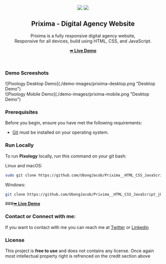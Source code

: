 <div align="center">
  <a href = "https://www.linkedin.com/in/ubonggjacob"><img src="https://img.icons8.com/fluent/48/000000/linkedin.png"/></a> 
  <a href = "https://twitter.com/UbonggJacob"><img src="https://img.icons8.com/fluent/48/000000/twitter.png"/></a> 
 
  <h2 align="center">Prixima - Digital Agency Website</h2>

  Prixima is a fully responsive digital agency website, <br />Responsive for all devices, build using HTML, CSS, and JavaScript.

  <a href="(https://ubongjacob.github.io/Prixima__HTML_CSS_JavaScript_jQuery_BootStrap)"><strong>➥ Live Demo</strong></a>

</div>

<br />

### Demo Screeshots

<div style="display: flex; flex-direction: row; align-items: center; justify-content: center">
![Pixology Desktop Demo](./demo-images/prixima-desktop.png "Desktop Demo")
  <br/>
![Pixology Mobile Demo](./demo-images/prixima-mobile.png "Desktop Demo")
</div>

### Prerequisites

Before you begin, ensure you have met the following requirements:

* [Git](https://git-scm.com/downloads "Download Git") must be installed on your operating system.

### Run Locally

To run **Pixology** locally, run this command on your git bash:

Linux and macOS:

```bash
sudo git clone https://github.com/UbongJacob/Prixima__HTML_CSS_JavaScript_jQuery_BootStrap.git
```

Windows:

```bash
git clone https://github.com/UbongJacob/Prixima__HTML_CSS_JavaScript_jQuery_BootStrap.git
```

###<a href="(https://ubongjacob.github.io/Prixima__HTML_CSS_JavaScript_jQuery_BootStrap)"><strong>➥ Live Demo</strong></a>

### Contact or Connect with me:

If you want to contact with me you can reach me at [Twitter](https://www.twitter.com/ubonggjacob) or [Linkedin](https://www.linkedin.com/in/ubonggjacob)


### License

This project is **free to use** and does not contains any license. Once again most intellectual property right is refrenced on the credit section above

 
